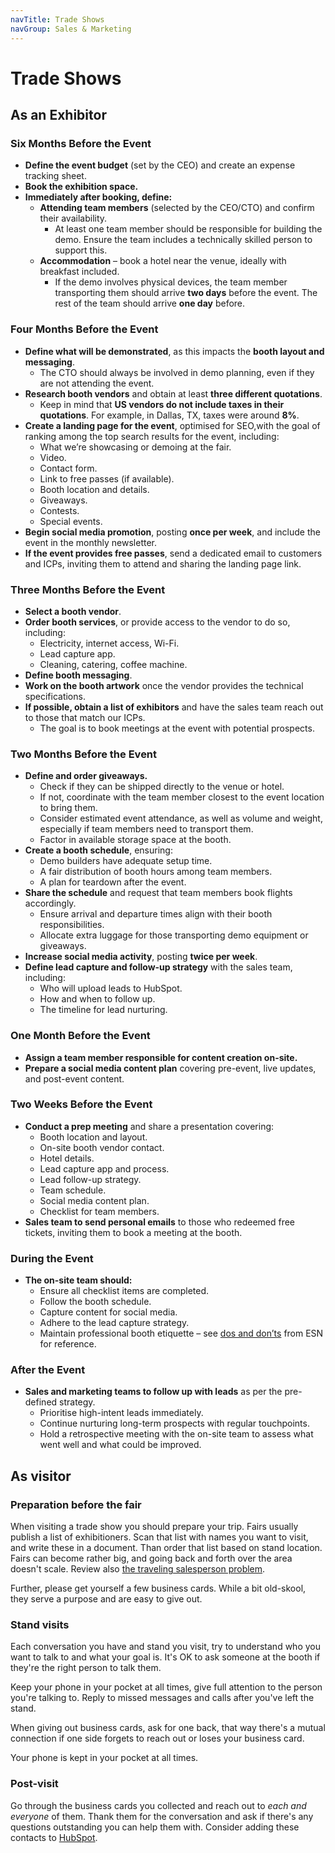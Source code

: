 ```yaml
---
navTitle: Trade Shows
navGroup: Sales & Marketing
---
```


# Trade Shows  

## As an Exhibitor  

### Six Months Before the Event  

- **Define the event budget** (set by the CEO) and create an expense tracking sheet.  
- **Book the exhibition space.**  
- **Immediately after booking, define:**  
  - **Attending team members** (selected by the CEO/CTO) and confirm their availability.  
    - At least one team member should be responsible for building the demo. Ensure the team includes a technically skilled person to support this.  
  - **Accommodation** – book a hotel near the venue, ideally with breakfast included.  
    - If the demo involves physical devices, the team member transporting them should arrive **two days** before the event. The rest of the team should arrive **one day** before.  

### Four Months Before the Event  

- **Define what will be demonstrated**, as this impacts the **booth layout and messaging**.  
  - The CTO should always be involved in demo planning, even if they are not attending the event.  
- **Research booth vendors** and obtain at least **three different quotations**.  
  - Keep in mind that **US vendors do not include taxes in their quotations**. For example, in Dallas, TX, taxes were around **8%**.  
- **Create a landing page for the event**, optimised for SEO,with the goal of ranking among the top search results for the event, including:  
  - What we’re showcasing or demoing at the fair.  
  - Video.  
  - Contact form.  
  - Link to free passes (if available).  
  - Booth location and details.  
  - Giveaways.  
  - Contests.  
  - Special events.  
- **Begin social media promotion**, posting **once per week**, and include the event in the monthly newsletter.  
- **If the event provides free passes**, send a dedicated email to customers and ICPs, inviting them to attend and sharing the landing page link.  

### Three Months Before the Event  

- **Select a booth vendor**.  
- **Order booth services**, or provide access to the vendor to do so, including:  
  - Electricity, internet access, Wi-Fi.  
  - Lead capture app.  
  - Cleaning, catering, coffee machine.  
- **Define booth messaging**.  
- **Work on the booth artwork** once the vendor provides the technical specifications.  
- **If possible, obtain a list of exhibitors** and have the sales team reach out to those that match our ICPs.  
  - The goal is to book meetings at the event with potential prospects.  

### Two Months Before the Event  

- **Define and order giveaways.**  
  - Check if they can be shipped directly to the venue or hotel.  
  - If not, coordinate with the team member closest to the event location to bring them.  
  - Consider estimated event attendance, as well as volume and weight, especially if team members need to transport them.  
  - Factor in available storage space at the booth.  
- **Create a booth schedule**, ensuring:  
  - Demo builders have adequate setup time.  
  - A fair distribution of booth hours among team members.
  - A plan for teardown after the event.  
- **Share the schedule** and request that team members book flights accordingly.  
  - Ensure arrival and departure times align with their booth responsibilities.  
  - Allocate extra luggage for those transporting demo equipment or giveaways.  
- **Increase social media activity**, posting **twice per week**.  
- **Define lead capture and follow-up strategy** with the sales team, including:  
  - Who will upload leads to HubSpot.  
  - How and when to follow up.  
  - The timeline for lead nurturing.  

### One Month Before the Event  

- **Assign a team member responsible for content creation on-site.**  
- **Prepare a social media content plan** covering pre-event, live updates, and post-event content.  

### Two Weeks Before the Event  

- **Conduct a prep meeting** and share a presentation covering:  
  - Booth location and layout.  
  - On-site booth vendor contact.  
  - Hotel details.  
  - Lead capture app and process.  
  - Lead follow-up strategy.  
  - Team schedule.  
  - Social media content plan.  
  - Checklist for team members.  
- **Sales team to send personal emails** to those who redeemed free tickets, inviting them to book a meeting at the booth.  

### During the Event  

- **The on-site team should:**  
  - Ensure all checklist items are completed.  
  - Follow the booth schedule.  
  - Capture content for social media.  
  - Adhere to the lead capture strategy.  
  - Maintain professional booth etiquette – see [dos and don’ts](https://www.esntradeshow.com/dos-and-donts-of-trade-show-exhibiting/) from ESN for reference.  

### After the Event  

- **Sales and marketing teams to follow up with leads** as per the pre-defined strategy.  
  - Prioritise high-intent leads immediately.  
  - Continue nurturing long-term prospects with regular touchpoints. 
  - Hold a retrospective meeting with the on-site team to assess what went well and what could be improved.

## As visitor

### Preparation before the fair

When visiting a trade show you should prepare your trip. Fairs usually publish a
list of exhibitioners. Scan that list with names you want to visit, and write
these in a document. Than order that list based on stand location. Fairs can
become rather big, and going back and forth over the area doesn't scale. Review
also [the traveling salesperson problem](https://en.wikipedia.org/wiki/Travelling_salesman_problem).

Further, please get yourself a few business cards. While a bit old-skool, they
serve a purpose and are easy to give out.

### Stand visits

Each conversation you have and stand you visit, try to understand who you want
to talk to and what your goal is. It's OK to ask someone at the booth if they're
the right person to talk them.

Keep your phone in your pocket at all times, give full attention to the person
you're talking to. Reply to missed messages and calls after you've left the
stand.

When giving out business cards, ask for one back, that way there's a mutual
connection if one side forgets to reach out or loses your business card.

Your phone is kept in your pocket at all times. 

### Post-visit

Go through the business cards you collected and reach out to _each and everyone_
of them. Thank them for the conversation and ask if there's any questions
outstanding you can help them with. Consider adding these contacts to [HubSpot](/handbook/customer/hubspot/).
